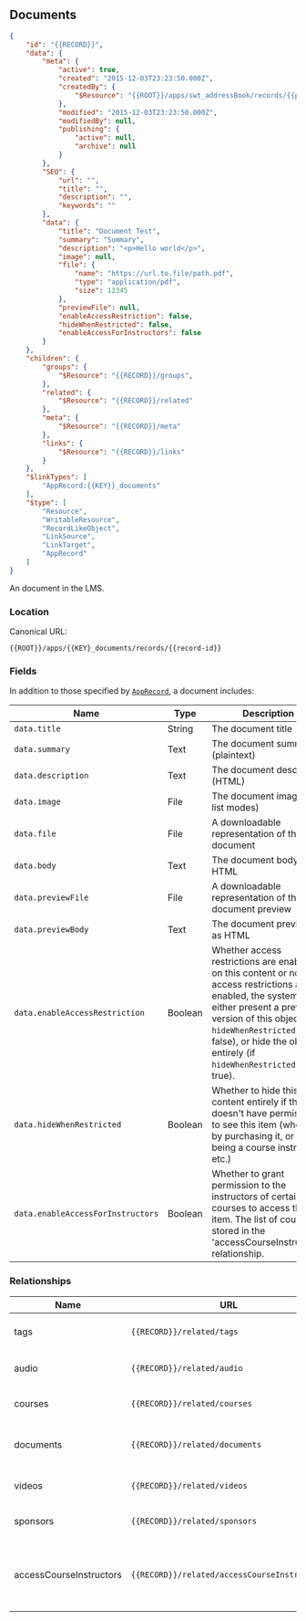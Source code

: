 ## Documents

```json
{
    "id": "{{RECORD}}",
    "data": {
        "meta": {
            "active": true,
            "created": "2015-12-03T23:23:50.000Z",
            "createdBy": {
                "$Resource": "{{ROOT}}/apps/swt_addressBook/records/{{person-id}}",
            },
            "modified": "2015-12-03T23:23:50.000Z",
            "modifiedBy": null,
            "publishing": {
                "active": null,
                "archive": null
            }
        },
        "SEO": {
	        "url": "",
	        "title": "",
	        "description": "",
	        "keywords": ""
	    },
        "data": {
            "title": "Document Test",
            "summary": "Summary",
            "description": "<p>Hello world</p>",
            "image": null,
            "file": {
                "name": "https://url.to.file/path.pdf",
                "type": "application/pdf",
                "size": 12345
            },
            "previewFile": null,
            "enableAccessRestriction": false,
            "hideWhenRestricted": false,
            "enableAccessForInstructors": false
        }
    },
    "children": {
        "groups": {
            "$Resource": "{{RECORD}}/groups",
        },
        "related": {
            "$Resource": "{{RECORD}}/related"
        },
        "meta": {
            "$Resource": "{{RECORD}}/meta"
        },
        "links": {
            "$Resource": "{{RECORD}}/links"
        }
    },
    "$linkTypes": [
        "AppRecord:{{KEY}}_documents"
    ],
    "$type": [
        "Resource",
        "WritableResource",
        "RecordLikeObject",
        "LinkSource",
        "LinkTarget",
        "AppRecord"
    ]
}
```

An document in the LMS.

### Location

Canonical URL:

``{{ROOT}}/apps/{{KEY}_documents/records/{{record-id}}``

### Fields

In addition to those specified by [``AppRecord``](#record-apprecord), a document includes:

Name | Type | Description
---- | ---- | -----------
``data.title`` | String | The document title
``data.summary`` | Text | The document summary (plaintext)
``data.description`` | Text | The document description (HTML)
``data.image`` | File | The document image (for list modes)
``data.file`` | File | A downloadable representation of the document
``data.body`` | Text | The document body, as HTML
``data.previewFile`` | File | A downloadable representation of the document preview
``data.previewBody`` | Text | The document preview, as HTML
``data.enableAccessRestriction`` | Boolean | Whether access restrictions are enabled on this content or not. If access restrictions are enabled, the system will either present a preview version of this object (if ``hideWhenRestricted`` is false), or hide the object entirely (if ``hideWhenRestricted`` is true).
``data.hideWhenRestricted`` | Boolean | Whether to hide this content entirely if the user doesn't have permission to see this item (whether by purchasing it, or by being a course instructor, etc.)
``data.enableAccessForInstructors`` | Boolean | Whether to grant permission to the instructors of certain courses to access this item. The list of courses is stored in the 'accessCourseInstructors' relationship.

### Relationships

Name | URL | Description | Item Type
--- | --- | --- | ---
tags | ``{{RECORD}}/related/tags`` | Tags for this audio file | [``AppRecordList``](#collection-types) with [Tag](#tags) objects.
audio | ``{{RECORD}}/related/audio`` | Related audio files | [``AppRecordList``](#collection-types) with [Audio File](#audio-files) objects.
courses | ``{{RECORD}}/related/courses`` | Related courses | [``AppRecordList``](#collection-types) with [Course](#courses) objects.
documents | ``{{RECORD}}/related/documents`` | Related documents | [``AppRecordList``](#collection-types) with [Document](#documents) objects.
videos | ``{{RECORD}}/related/videos`` | Related videos | [``AppRecordList``](#collection-types) with [Video](#videos) objects.
sponsors | ``{{RECORD}}/related/sponsors`` | Related sponsors | [``AppRecordList``](#collection-types) with [Sponsor](#sponros) objects.
accessCourseInstructors | ``{{RECORD}}/related/accessCourseInstructors`` | Courses whose instructors have access to this object | [``AppRecordList``](#collection-types) with [Course](#courses) objects.


